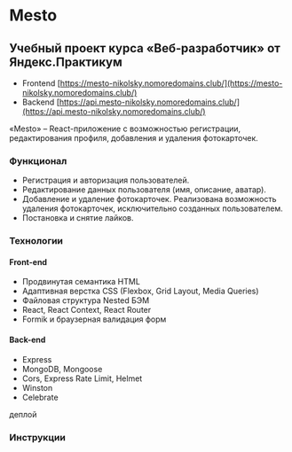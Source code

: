 # Mesto

## Учебный проект курса «Веб‑разработчик» от Яндекс.Практикум

- Frontend [https://mesto-nikolsky.nomoredomains.club/](https://mesto-nikolsky.nomoredomains.club/)
- Backend [https://api.mesto-nikolsky.nomoredomains.club/](https://api.mesto-nikolsky.nomoredomains.club/)

«Mesto» – React-приложение с возможностью регистрации, редактирования профиля, добавления и удаления фотокарточек.

### Функционал

- Регистрация и авторизация пользователей.
- Редактирование данных пользователя (имя, описание, аватар).
- Добавление и удаление фотокарточек. Реализована возможность удаления фотокарточек, исключительно созданных пользователем.
- Постановка и снятие лайков.

### Технологии

#### Front-end
- Продвинутая семантика HTML
- Адаптивная верстка CSS (Flexbox, Grid Layout, Media Queries)
- Файловая структура Nested БЭМ
- React, React Context, React Router
- Formik и браузерная валидация форм

#### Back-end
- Express
- MongoDB, Mongoose
- Cors, Express Rate Limit, Helmet
- Winston
- Celebrate

деплой

### Инструкции

